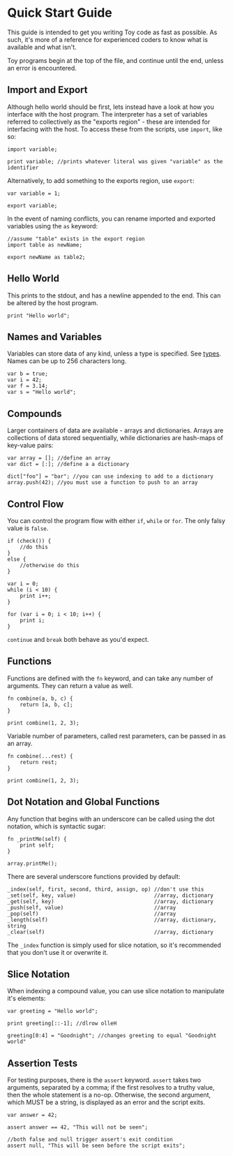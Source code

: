 # Quick Start Guide

This guide is intended to get you writing Toy code as fast as possible. As such, it's more of a reference for experienced coders to know what is available and what isn't.

Toy programs begin at the top of the file, and continue until the end, unless an error is encountered.

## Import and Export

Although hello world should be first, lets instead have a look at how you interface with the host program. The interpreter has a set of variables referred to collectively as the "exports region" - these are intended for interfacing with the host. To access these from the scripts, use `import`, like so:

```
import variable;

print variable; //prints whatever literal was given "variable" as the identifier
```

Alternatively, to add something to the exports region, use `export`:

```
var variable = 1;

export variable;
```

In the event of naming conflicts, you can rename imported and exported variables using the `as` keyword:

```
//assume "table" exists in the export region
import table as newName;

export newName as table2;
```

## Hello World

This prints to the stdout, and has a newline appended to the end. This can be altered by the host program.

```
print "Hello world";
```

## Names and Variables

Variables can store data of any kind, unless a type is specified. See [types](types). Names can be up to 256 characters long.

```
var b = true;
var i = 42;
var f = 3.14;
var s = "Hello world";
```

## Compounds

Larger containers of data are available - arrays and dictionaries. Arrays are collections of data stored sequentially, while dictionaries are hash-maps of key-value pairs:

```
var array = []; //define an array
var dict = [:]; //define a a dictionary

dict["foo"] = "bar"; //you can use indexing to add to a dictionary
array.push(42); //you must use a function to push to an array
```

## Control Flow

You can control the program flow with either `if`, `while` or `for`. The only falsy value is `false`.

```
if (check()) {
    //do this
}
else {
    //otherwise do this
}

var i = 0;
while (i < 10) {
    print i++;
}

for (var i = 0; i < 10; i++) {
    print i;
}
```

`continue` and `break` both behave as you'd expect.

## Functions

Functions are defined with the `fn` keyword, and can take any number of arguments. They can return a value as well.

```
fn combine(a, b, c) {
    return [a, b, c];
}

print combine(1, 2, 3);
```

Variable number of parameters, called rest parameters, can be passed in as an array.

```
fn combine(...rest) {
    return rest;
}

print combine(1, 2, 3);
```

## Dot Notation and Global Functions

Any function that begins with an underscore can be called using the dot notation, which is syntactic sugar:

```
fn _printMe(self) {
    print self;
}

array.printMe();
```

There are several underscore functions provided by default:

```
_index(self, first, second, third, assign, op) //don't use this
_set(self, key, value)                         //array, dictionary
_get(self, key)                                //array, dictionary
_push(self, value)                             //array
_pop(self)                                     //array
_length(self)                                  //array, dictionary, string
_clear(self)                                   //array, dictionary
```

The `_index` function is simply used for slice notation, so it's recommended that you don't use it or overwrite it.

## Slice Notation

When indexing a compound value, you can use slice notation to manipulate it's elements:

```
var greeting = "Hello world";

print greeting[::-1]; //dlrow olleH

greeting[0:4] = "Goodnight"; //changes greeting to equal "Goodnight world"
```

## Assertion Tests

For testing purposes, there is the `assert` keyword. `assert` takes two arguments, separated by a comma; if the first resolves to a truthy value, then the whole statement is a no-op. Otherwise, the second argument, which MUST be a string, is displayed as an error and the script exits.

```
var answer = 42;

assert answer == 42, "This will not be seen";

//both false and null trigger assert's exit condition
assert null, "This will be seen before the script exits";
```
